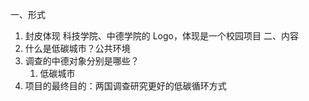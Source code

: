 一、形式
1. 封皮体现 科技学院、中德学院的 Logo，体现是一个校园项目
二、内容
1. 什么是低碳城市？公共环境
2. 调查的中德对象分别是哪些？
	1. 低碳城市
3. 项目的最终目的：两国调查研究更好的低碳循环方式